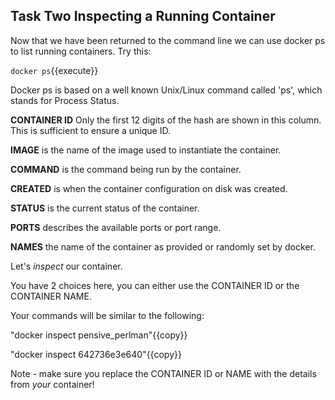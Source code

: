 ## Task Two Inspecting a Running Container

Now that we have been returned to the command line we can use docker ps to list running containers. Try this:

`docker ps`{{execute}} 

Docker ps is based on a well known Unix/Linux command called 'ps', which stands for Process Status.

**CONTAINER ID** Only the first 12 digits of the hash are shown in this column. This is sufficient to ensure a unique ID.

**IMAGE** is the name of the image used to instantiate the container.

**COMMAND** is the command being run by the container.

**CREATED** is when the container configuration on disk was created.

**STATUS** is the current status of the container.

**PORTS** describes the available ports or port range.

**NAMES** the name of the container as provided or randomly set by docker.

Let's _inspect_ our container.

You have 2 choices here, you can either use the CONTAINER ID or the CONTAINER NAME.

Your commands will be similar to the following: 

"docker inspect pensive_perlman"{{copy}}

"docker inspect 642736e3e640"{{copy}}

Note - make sure you replace the CONTAINER ID or NAME with the details from _your_ container!

